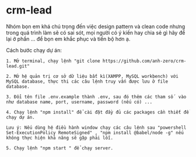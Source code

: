 # crm-lead
Nhóm bọn em khá chú trọng đến việc design pattern và clean code nhưng trong quá trình làm sẽ có sai sót, mọi người có ý kiến hay chia sẻ gì
hãy để lại ở phần ... để bọn em khắc phục và tiến bộ hơn ạ.

Cách bước chạy dự án:

    1. Mở terminal, chạy lệnh "git clone https://github.com/anh-zero/crm-lead.git"

    2. Mở hệ quản trị cơ sở dữ liệu bất kì(XAMPP, MySQL workbench) với MySQL database, thực thi các câu lệnh truy vấn được lưu ở file database.

    3. Đổi tên file .env.example thành .env, sau đó thêm các tham số  vào như database name, port, username, password (nếu có) ...

    4. Chạy lệnh "npm install" để cài đặt đầy đủ các packages cần thiết để chạy dự án.

    Lưu ý: Nếu dùng hệ điều hành window chạy các câu lệnh sau "powershell Set-ExecutionPolicy RemoteSigned" , "npm install @babel/node -g" nếu không thực hiện khả năng sẽ gặp phải lỗi.

    5. Chạy lệnh "npm start " để chạy server.
